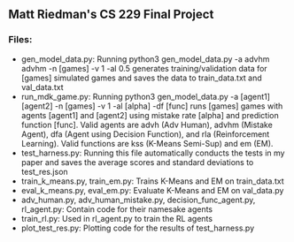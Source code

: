 <h2>Matt Riedman's CS 229 Final Project</h2>
<h3>Files:</h3>
<ul>
    <li>
        gen_model_data.py: Running 
        python3 gen_model_data.py -a advhm advhm -n [games] -v 1 -al 0.5
        generates training/validation data for [games] simulated games and
        saves the data to train_data.txt and val_data.txt
    </li>
    <li>
        run_mdk_game.py: Running
        python3 gen_model_data.py -a [agent1] [agent2] -n [games] -v 1 -al [alpha] -df [func]
        runs [games] games with agents [agent1] and [agent2] using mistake rate [alpha] and prediction function [func].
        Valid agents are advh (Adv Human), advhm (Mistake Agent), dfa (Agent using Decision Function), and 
        rla (Reinforcement Learning). Valid functions are kss (K-Means Semi-Sup) and em (EM).
    </li>
    <li>
        test_harness.py: Running this file automatically conducts the tests in my paper and saves the average scores and 
        standard deviations to test_res.json
    </li>
    <li>
        train_k_means.py, train_em.py: Trains K-Means and EM on train_data.txt
    </li>
    <li>
        eval_k_means.py, eval_em.py: Evaluate K-Means and EM on val_data.py
    </li>
    <li>
        adv_human.py, adv_human_mistake.py, decision_func_agent.py, rl_agent.py: Contain code for their namesake agents
    </li>
    <li>
        train_rl.py: Used in rl_agent.py to train the RL agents
    </li>
    <li>
        plot_test_res.py: Plotting code for the results of test_harness.py
    </li>
</ul>
